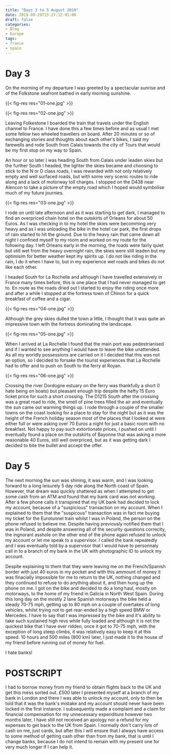 ```yaml
---
title: "Days 3 to 5 August 2019"
date: 2019-09-29T15:27:12-01:00
draft: false
categories:
- Blog
- Europe
tags:
- france
- spain
---
```


# Day 3

On the morning of my departure I was greeted by a spectacular sunrise and of the Folkstone seafront bathed in early morning sunshine.

{{< fig-res res="01-one.jpg" >}}

{{< fig-res res="02-one.jpg" >}}

<!--more-->

Leaving Folkestone I boarded the train that travels under the English channel to France. I have done this a few times before and as usual I met some fellow two wheeled travellers on board. After 20 minutes or so of exchanging stories and thoughts about each other's bikes, I said my farewells and rode South from Calais towards the city of Tours that would be my first stop on my way to Spain. 

An hour or so later I was heading South from Calais under leaden skies but the further South I headed, the lighter the skies became and choosing to stick to the N or D class roads, I was rewarded with not only relatively empty and well surfaced roads, but with some very scenic routes to ride along and a lack of motorway toll charges. I stopped on the D438 near Alencon to take a picture of the empty road which I hoped would symbolise much of my future journies.

{{< fig-res res="03-one.jpg" >}}

I rode on until late afternoon and as it was starting to get dark, I managed to find an overpriced chain hotel on the outskirts of Orleans for about 50 Euros. As I was checking in to my hotel the skies were becomming very heavy and as I was unloading the bike in the hotel car park, the first drops of rain started to hit the ground. Due to the heavy rain that came down all night I confined myself to my room and worked on my route for the following day. I left Orleans early in the morning, the roads were fairly quiet but still wet from the heavy overnight rain, the skies were still leaden but my optimisim for better weather kept my spirits up. I do not like riding in the rain, I do it when I have to, but in my experience wet roads and bikes do not like each other.

I headed South for La Rochelle and although I have travelled extensively in France many times before, this is one place that I had never managed to get to. En route as the roads dried out I started to enjoy the riding once more and after a while I stopped at the fortress town of Chinon for a quick breakfast of coffee and a cigar.

{{< fig-res res="04-one.jpg" >}}

Although the grey skies dulled the town a little, I thought that it was quite an impressive town with the fortress dominating the landscape.

{{< fig-res res="05-one.jpg" >}}

When I arrived at La Rochelle I found that the main port was pedestrianised and if I wanted to see anything I would have to leave the bike unattended. As all my worldly possessions are carried on it I decided that this was not an option, so I decided to forsake the tourist experiences that La Rochelle had to offer and to push on South to the ferry at Royan.

{{< fig-res res="06-one.jpg" >}}

Crossing the river Dordogne estuary on the ferry was thankfully a short (I hate being on boats) but pleasant enough trip despite the hefty 15 Euro ticket price for such a short crossing. The D1215 South after the crossing was a great road to ride, the smell of pine trees filled the air and eventually the sun came out warming things up. I rode through a couple of the smaller towns on the coast looking for a place to stay for the night but as it was the height of the French holiday season most of the places that I looked at were either full or were asking over 70 Euros a night for just a basic room with no breakfast. Not happy to pay such extortionate prices, I pushed on until I eventually found a place on the outskirts of Bayonne that was asking a more reasonable 40 Euros, still well overpriced, but as it was getting dark I decided to bite the bullet and accept the offer.

# Day 5

The next morning the sun was shining, it was warm, and I was looking forward to a long leisurely 5 day ride along the North coast of Spain. However, that dream was quickly shattered as when I attempted to get some cash from an ATM and found that my bank card was not working. After a few phone calls it transpired that my UK bank had decided to lock my account, because of a "suspicious" transaction on my account. When I explained to them that the "suspicous" transaction was in fact me buying my ticket for the Eurotunnel train whilst I was in Poland, the person on the phone refused to believe me. Despite having previously notified them that I was in Poland, and despite answering all of the security questions correclty, the ingnorant asshole on the other end of the phone again refused to unlock my account or let me speak to a supervisor. I called the bank repeatedly and I was eventually told by a supervisor that I would have to personnaly call in to a branch of my bank in the UK with photographic ID to unlock my account. 

Despite explaining to them that they were leaving me on the French/Spanish border with just 40 euros in my pocket and with this ammount of money it was finacially impossible for me to return to the UK, nothing changed and they continued to refuse to do anything about it, and then hung up the phone on me. I got on the bike and decided to do a long haul, mostly on motorways, to the home of my friend in Galicia in North West Spain. During this long day on the mostly 2 lane Spanish motorways the bike held a steady 70-75 mph, getting up to 80 mph on a couple of overtakes of long vehicles, whilst trying not to get rear-ended by a high speed BMW or Mercedes. I have to say that I was impressed by the bike and it's ability to take such sustained high revs while fully loaded and although it is not the quickest bike that I have ever ridden, once it got to 70-75 mph, with the exception of long steep climbs, it was relatively easy to keep it at this speed. 10 hours and 500 miles (800 km) later, I just made it to the house of my friend before running out of money for fuel. 

I hate banks!

# POSTSCRIPT

I had to borrow money from my friend to obtain flights back to the UK and get this mess sorted out. £500 later I presented myself at a branch of my bank in London and there I was able to unlock my account, only to then be told that it was the bank's mistake and my account should never have been locked in the first instance. I subsequently made a complaint and a claim for financial compensation for my unnecessary expenditure however two months later, I have still not received an apology nor a refund for my expenses to get back to the UK from Spain. I normally don't carry lots of cash on me, just cards, but after this I will ensure that I always have access to some method of getting cash other than from my bank, that is until I change banks, because I do not intend to remain with my present one for very much longer if I can help it.